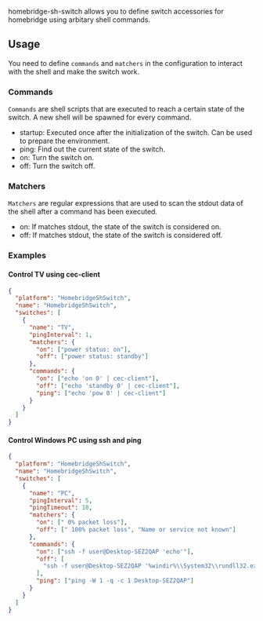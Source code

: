 homebridge-sh-switch allows you to define switch accessories for homebridge using arbitary shell commands.

## Usage

You need to define `commands` and `matchers` in the configuration to interact with the shell and make the switch work.

### Commands

`Commands` are shell scripts that are executed to reach a certain state of the switch. A new shell will be spawned for every command.

- startup: Executed once after the initialization of the switch. Can be used to prepare the environment.
- ping: Find out the current state of the switch.
- on: Turn the switch on.
- off: Turn the switch off.

### Matchers

`Matchers` are regular expressions that are used to scan the stdout data of the shell after a command has been executed.

- on: If matches stdout, the state of the switch is considered on.
- off: If matches stdout, the state of the switch is considered off.

### Examples

#### Control TV using cec-client

```json
{
  "platform": "HomebridgeShSwitch",
  "name": "HomebridgeShSwitch",
  "switches": [
    {
      "name": "TV",
      "pingInterval": 1,
      "matchers": {
        "on": ["power status: on"],
        "off": ["power status: standby"]
      },
      "commands": {
        "on": ["echo 'on 0' | cec-client"],
        "off": ["echo 'standby 0' | cec-client"],
        "ping": ["echo 'pow 0' | cec-client"]
      }
    }
  ]
}
```

#### Control Windows PC using ssh and ping

```json
{
  "platform": "HomebridgeShSwitch",
  "name": "HomebridgeShSwitch",
  "switches": [
    {
      "name": "PC",
      "pingInterval": 5,
      "pingTimeout": 10,
      "matchers": {
        "on": [" 0% packet loss"],
        "off": [" 100% packet loss", "Name or service not known"]
      },
      "commands": {
        "on": ["ssh -f user@Desktop-SEZ2QAP 'echo'"],
        "off": [
          "ssh -f user@Desktop-SEZ2QAP '%windir%\\System32\\rundll32.exe powrprof.dll,SetSuspendState 0,1,0'"
        ],
        "ping": ["ping -W 1 -q -c 1 Desktop-SEZ2QAP"]
      }
    }
  ]
}
```
